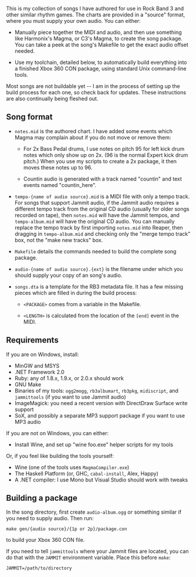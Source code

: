 This is my collection of songs I have authored for use in Rock Band 3 and other
similar rhythm games. The charts are provided in a "source" format, where you
must supply your own audio. You can either:

* Manually piece together the MIDI and audio, and then use something like
  Harmonix's Magma, or C3's Magma, to create the song package. You can take a
  peek at the song's Makefile to get the exact audio offset needed.

* Use my toolchain, detailed below, to automatically build everything into a
  finished Xbox 360 CON package, using standard Unix command-line tools.

Most songs are not buildable yet -- I am in the process of setting up the build
process for each one, so check back for updates. These instructions are also
continually being fleshed out.

## Song format

* `notes.mid` is the authored chart. I have added some events which Magma may
  complain about if you do not move or remove them:

  * For 2x Bass Pedal drums, I use notes on pitch 95 for left kick drum notes
    which only show up on 2x. (96 is the normal Expert kick drum pitch.) When
    you use my scripts to create a 2x package, it then moves these notes up to
    96.

  * Countin audio is generated with a track named "countin" and text events
    named "countin_here".

* `tempo-{name of audio source}.mid` is a MIDI file with only a tempo track.
  For songs that support Jammit audio, if the Jammit audio requires a different
  tempo track from the original CD audio (usually for older songs recorded on
  tape), then `notes.mid` will have the Jammit tempos, and `tempo-album.mid`
  will have the original CD audio. You can manually replace the tempo track by
  first importing `notes.mid` into Reaper, then dragging in `tempo-album.mid`
  and checking only the "merge tempo track" box, not the "make new tracks" box.

* `Makefile` details the commands needed to build the complete song package.

* `audio-{name of audio source}.{ext}` is the filename under which you should
  supply your copy of an song's audio.

* `songs.dta` is a template for the RB3 metadata file. It has a few missing
  pieces which are filled in during the build process:

  * `<PACKAGE>` comes from a variable in the Makefile.

  * `<LENGTH>` is calculated from the location of the `[end]` event in the MIDI.

## Requirements

If you are on Windows, install:

* MinGW and MSYS
* .NET Framework 2.0
* Ruby: any of 1.8.x, 1.9.x, or 2.0.x should work
* GNU Make
* Binaries of my tools: `ogg2mogg`, `rb3albumart`, `rb3pkg`, `midiscript`,
  and `jammittools` (if you want to use Jammit audio)
* ImageMagick: you need a recent version with DirectDraw Surface write support
* SoX, and possibly a separate MP3 support package if you want to use MP3 audio

If you are not on Windows, you can either:

* Install Wine, and set up "wine foo.exe" helper scripts for my tools

Or, if you feel like building the tools yourself:

* Wine (one of the tools uses `MagmaCompiler.exe`)
* The Haskell Platform (or, GHC, `cabal-install`, Alex, Happy)
* A .NET compiler: I use Mono but Visual Studio should work with tweaks

## Building a package

In the song directory, first create `audio-album.ogg` or something similar if
you need to supply audio. Then run:

    make gen/{audio source}/{1p or 2p}/package.con

to build your Xbox 360 CON file.

If you need to tell `jammittools` where your Jammit files are located, you can
do that with the `JAMMIT` environment variable. Place this before `make`:

    JAMMIT=/path/to/directory
